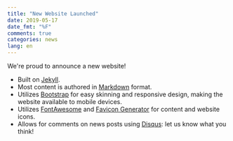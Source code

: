 ```yaml
---
title: "New Website Launched"
date: 2019-05-17
date_fmt: "%F"
comments: true
categories: news
lang: en
---
```

We're proud to announce a new website!

- Built on [Jekyll][].
- Most content is authored in [Markdown][] format.
- Utilizes [Bootstrap][] for easy skinning and responsive design,
  making the website available to mobile devices.
- Utilizes [FontAwesome][] and [Favicon Generator][] for content and website icons.
- Allows for comments on news posts using [Disqus][]: let us know what you think!

[Bootstrap]: http://getbootstrap.com/
[Disqus]: https://disqus.com
[Favicon Generator]: https://realfavicongenerator.net/
[FontAwesome]: http://fontawesome.io/
[Jekyll]: http://jekyllrb.com/
[Markdown]: http://daringfireball.net/projects/markdown/
[SASS]: https://sass-lang.com/
